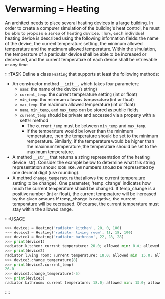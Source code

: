 # Verwarming = Heating

An architect needs to place several heating devices in a large building. In order to create a computer simulation of the building's heat control, he must be able to propose a series of heating devices. Here, each individual heating device is described using the following information fields: the name of the device, the current temperature setting, the minimum allowed temperature and the maximum allowed temperature. Within the simulation, the temperature of a particular device shall be able to be increased or decreased, and the current temperature of each device shall be retrievable at any time.


::::TASK
Define a class `Heating` that supports at least the following methods:

* An constructor method `__init__`, which takes four parameters:
  * `name`: the name of the device (a string)
  * `current_temp`: the current temperature setting (int or float)
  * `min_temp`: the minimum allowed temperature (int or float) 
  * `max_temp`: the maximum allowed temperature (int or float)
  * `name`, `min_temp`, and `max_temp` can be stored as public fields
  * `current_temp` should be private and accessed via a property with a setter method
    * The `current_temp` must be between `min_temp` and `max_temp`.
    * If the temperature would be lower than the minimum temperature, then the temperature should be set to the minimum temperature. Similarly, if the temperature would be higher than the maximum temperature, the temperature should be set to the maximum temperature.
* A method `__str__` that returns a string representation of the heating device (str). Consider the example below to determine what this string representation should look like. All numbers should be represented by one decimal digit (use rounding).
* A method `change_temperature` that allows the current temperature setting to be changed. One parameter, 'temp_change' indicates how much the current temperature should be changed. If temp_change is a positive number (int or float), the current temperature will be increased by the given amount. If temp_change is negative, the current temperature will be decreased. Of course, the current temperature must stay within the allowed range.

::::USAGE
```python
>>> device1 = Heating('radiator kitchen', 20, 0, 100)
>>> device2 = Heating('radiator living room', 18, 15, 100)    
>>> device3 = Heating('radiator bathroom', 22, 18, 28)
>>> print(device1)
radiator kitchen: current temperature: 20.0; allowed min: 0.0; allowed max: 100.0
>>> print(device2)
radiator living room: current temperature: 18.0; allowed min: 15.0; allowed max: 100.0
>>> device2.change_temperature(8)
>>> print(device2.current_temp)
26.0
>>> device3.change_temperature(-5)
>>> print(device3)
radiator bathroom: current temperature: 18.0; allowed min: 18.0; allowed max: 28.0
```
::::